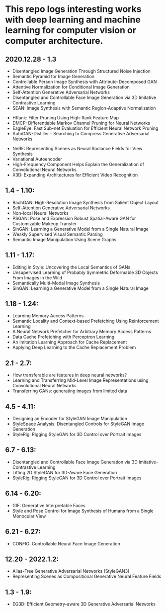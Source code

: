 # This repo logs interesting works with deep learning and machine learning for computer vision or computer architecture.  

## 2020.12.28 - 1.3
* Disentangled Image Generation Through Structured Noise Injection
* Semantic Pyramid for Image Generation
* Controllable Person Image Synthesis with Attribute-Decomposed GAN
* Attentive Normalization for Conditional Image Generation
* Self-Attention Generative Adversarial Networks
* Disentangled and Controllable Face Image Generation via 3D Imitative Contrastive Learning
* SEAN: Image Synthesis with Semantic Region-Adaptive Normalization
<!-- -->
* HRank: Filter Pruning Using High-Rank Feature Map
* DMCP: Differentiable Markov Channel Pruning for Neural Networks
* EagleEye: Fast Sub-net Evaluation for Efficient Neural Network Pruning
* AutoGAN-Distiller - Searching to Compress Generative Adversarial Networks
<!-- -->
* NeRF: Representing Scenes as Neural Radiance Fields for View Synthesis
* Variational Autoencoder
* High-Frequency Component Helps Explain the Generalization of Convolutional Neural Networks
* X3D: Expanding Architectures for Efficient Video Recognition	

## 1.4 - 1.10:
* BachGAN: High-Resolution Image Synthesis from Salient Object Layout
* Self-Attention Generative Adversarial Networks
* Non-local Neural Networks
* PSGAN: Pose and Expression Robust Spatial-Aware GAN for Customizable Makeup Transfer
* SinGAN: Learning a Generative Model from a Single Natural Image
* Weakly Supervised Visual Semantic Parsing	
* Semantic Image Manipulation Using Scene Graphs	

## 1.11 - 1.17:
* Editing in Style: Uncovering the Local Semantics of GANs
* Unsupervised Learning of Probably Symmetric Deformable 3D Objects From Images in the Wild
* Semantically Multi-Modal Image Synthesis	
* SinGAN: Learning a Generative Model from a Single Natural Image

## 1.18 - 1.24:
* Learning Memory Access Patterns
* Semantic Locality and Context-based Prefetching Using Reinforcement Learning
* A Neural Network Prefetcher for Arbitrary Memory Access Patterns
* Data Cache Prefetching with Perceptron Learning
* An Imitation Learning Approach for Cache Replacement
* Applying Deep Learning to the Cache Replacement Problem

## 2.1 - 2.7:
* How transferable are features in deep neural networks?
* Learning and Transferring Mid-Level Image Representations using Convolutional Neural Networks
* Transferring GANs: generating images from limited data

## 4.5 - 4.11:
* Designing an Encoder for StyleGAN Image Manipulation
* StyleSpace Analysis: Disentangled Controls for StyleGAN Image Generation
* StyleRig: Rigging StyleGAN for 3D Control over Portrait Images

## 6.7 - 6.13:
* Disentangled and Controllable Face Image Generation via 3D Imitative-Contrastive Learning
* Lifting 2D StyleGAN for 3D-Aware Face Generation
* StyleRig: Rigging StyleGAN for 3D Control over Portrait Images

## 6.14 - 6.20:
* GIF: Generative Interpretable Faces
* Style and Pose Control for Image Synthesis of Humans from a Single Monocular View

## 6.21 - 6.27:
* CONFIG: Controllable Neural Face Image Generation

## 12.20 - 2022.1.2:
* Alias-Free Generative Adversarial Networks (StyleGAN3)
* Representing Scenes as Compositional Generative Neural Feature Fields

## 1.3 - 1.9:
* EG3D: Efficient Geometry-aware 3D Generative Adversarial Networks

